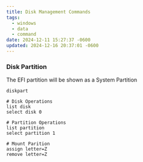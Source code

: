 ```yaml
---
title: Disk Management Commands
tags:
  - windows
  - data
  - command
date: 2024-12-11 15:27:37 -0600
updated: 2024-12-16 20:37:01 -0600
---
```


### Disk Partition

The EFI partition will be shown as a System Partition

```shell
diskpart

# Disk Operations
list disk
select disk 0

# Partition Operations
list partition
select partition 1

# Mount Parition
assign letter=Z
remove letter=Z
```